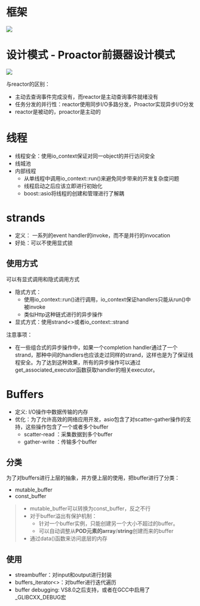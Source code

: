 # 框架
![][frame]

[frame]: ./images/frame.jpg

# 设计模式 - Proactor前摄器设计模式

![][ProactorDesign]

[ProactorDesign]: ./images/ProactorDesign.jpg

与reactor的区别：
- 主动去查询事件完成没有，而reactor是主动查询事件就绪没有
- 任务分发的并行性：reactor使用同步I/O多路分发，Proactor实现异步I/O分发
- reactor是被动的，proactor是主动的

# 线程
- 线程安全：使用io_context保证对同一object的并行访问安全
- 线城池
- 内部线程
  - 从单线程中调用io_context::run()来避免同步带来的开发复杂度问题
  - 线程启动之后应该立即进行初始化
  - boost::asio将线程的创建和管理进行了解耦

# strands
- 定义： 一系列的event handler的invoke，而不是并行的invocation
- 好处：可以不使用显式锁

## 使用方式
可以有显式调用和隐式调用方式
- 隐式方式：
  - 使用io_context::run()进行调用，io_context保证handlers只能从run()中被invoke
  - 类似Http这种链式进行的异步操作
- 显式方式：使用strand<>或者io_context::strand

注意事项：
- 在一些组合式的异步操作中，如果一个completion handler通过了一个strand，那种中间的handlers也应该走过同样的strand，这样也是为了保证线程安全。为了达到这种效果，所有的异步操作可以通过get_associated_executor函数获取handler的相关executor。

# Buffers
- 定义: I/O操作中数据传输的内存
- 优化：为了允许高效的网络应用开发，asio包含了对scatter-gather操作的支持，这些操作包含了一个或者多个buffer
  - scatter-read ：采集数据到多个buffer
  - gather-write ：传输多个buffer

## 分类
为了对buffers进行上层的抽象，并方便上层的使用，把buffer进行了分类：
- mutable_buffer
- const_buffer

> - mutable_buffer可以转换为const_buffer，反之不行
> - 对于buffer溢出有保护机制：
>   - 针对一个buffer实例，只能创建另一个大小不超过的buffer。
>   - 可以自动调整从**POD元素的array**/**string**创建而来的buffer
> - 通过data()函数来访问底层的内存

## 使用
- streambuffer：对input和output进行封装
- buffers_iterator<>：对buffer进行迭代遍历
- buffer debugging: VS8.0之后支持，或者在GCC中启用了_GLIBCXX_DEBUG宏
